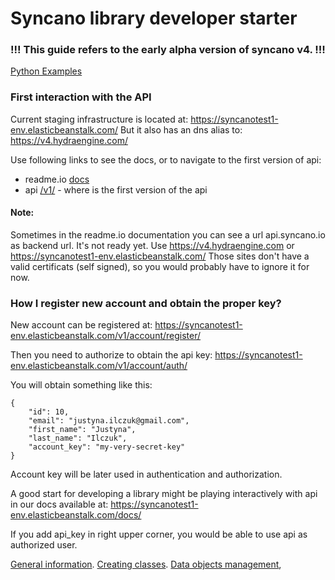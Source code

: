
# Syncano library developer starter

### !!! This guide refers to the early alpha version of syncano v4. !!!

[Python Examples](https://github.com/Syncano/syncano-python/tree/release/4.0)

### First interaction with the API
Current staging infrastructure is located at:
https://syncanotest1-env.elasticbeanstalk.com/
But it also has an dns alias to:
https://v4.hydraengine.com/

Use following links to see the docs, or to navigate to the first version of api:

- readme.io [docs](http://syncano.readme.io/v4.0/docs/api-explorer-usage)
- api [/v1/](https://syncanotest1-env.elasticbeanstalk.com/v1/) - where is the first version of the api

#### Note:

Sometimes in the readme.io documentation you can see a url api.syncano.io as backend url. It's not ready yet. Use https://v4.hydraengine.com or https://syncanotest1-env.elasticbeanstalk.com/
Those sites don't have a valid certificats (self signed), so you would probably have to ignore it for now.


### How I register new account and obtain the proper key?
New account can be registered at:
https://syncanotest1-env.elasticbeanstalk.com/v1/account/register/

Then you need to authorize to obtain the api key:
https://syncanotest1-env.elasticbeanstalk.com/v1/account/auth/

You will obtain something like this:
```
{
    "id": 10,
    "email": "justyna.ilczuk@gmail.com",
    "first_name": "Justyna",
    "last_name": "Ilczuk",
    "account_key": "my-very-secret-key"
}
```

Account key will be later used in authentication and authorization.

A good start for developing a library might be playing interactively with api in our docs available at:
https://syncanotest1-env.elasticbeanstalk.com/docs/

If you add api_key in right upper corner, you would be able to use api as authorized user.

[General information](http://syncano.readme.io/v4.0/docs/general-information).
[Creating classes](http://syncano.readme.io/v4.0/docs/classes-1).
[Data objects management](http://syncano.readme.io/v4.0/docs/data-object-management),

